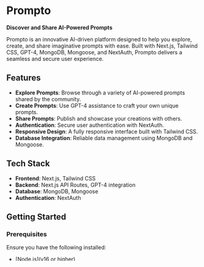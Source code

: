 # Prompto

**Discover and Share AI-Powered Prompts**

Prompto is an innovative AI-driven platform designed to help you explore, create, and share imaginative prompts with ease. Built with Next.js, Tailwind CSS, GPT-4, MongoDB, Mongoose, and NextAuth, Prompto delivers a seamless and secure user experience.

## Features

- **Explore Prompts**: Browse through a variety of AI-powered prompts shared by the community.
- **Create Prompts**: Use GPT-4 assistance to craft your own unique prompts.
- **Share Prompts**: Publish and showcase your creations with others.
- **Authentication**: Secure user authentication with NextAuth.
- **Responsive Design**: A fully responsive interface built with Tailwind CSS.
- **Database Integration**: Reliable data management using MongoDB and Mongoose.

## Tech Stack

- **Frontend**: Next.js, Tailwind CSS
- **Backend**: Next.js API Routes, GPT-4 integration
- **Database**: MongoDB, Mongoose
- **Authentication**: NextAuth

## Getting Started

### Prerequisites

Ensure you have the following installed:

- [Node.js](v16 or higher)
- [npm]
- [MongoDB]
- [next-auth]
- [mongoose]

### Installation

1. Clone the repository:

   ```bash
   git clone https://github.com/amgaina/prompto.git
   cd prompto
   ```
2. Install dependencies
  ```bash
  npm install
  ```
3. Configure Environment variables
  ```bash
  NEXTAUTH_URL=http://localhost:3000
  NEXTAUTH_SECRET=your_nextauth_secret
  
  MONGODB_URI=your_mongodb_connection_string
  
  GPT_API_KEY=your_gpt_api_key
  ```
4. Start the development server
  ```bash
npm run dev
```
Follow your hosting provider's deployment guide (e.g., Vercel, Netlify) to deploy Prompto.

